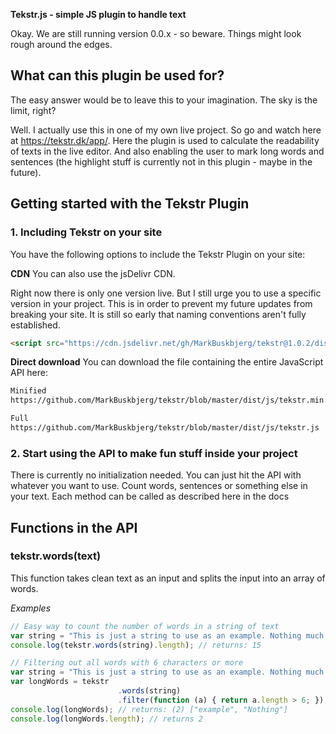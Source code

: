 **Tekstr.js - simple JS plugin to handle text**

Okay. We are still running version 0.0.x - so beware. Things might look rough around the edges.

What can this plugin be used for?
------
The easy answer would be to leave this to your imagination. The sky is the limit, right?

Well. I actually use this in one of my own live project. So go and watch here at <https://tekstr.dk/app/>. Here the plugin is used to calculate the readability of texts in the live editor. And also enabling the user to mark long words and sentences (the highlight stuff is currently not in this plugin - maybe in the future).


Getting started with the Tekstr Plugin
------

### 1. Including Tekstr on your site

You have the following options to include the Tekstr Plugin on your site:


**CDN**
You can also use the jsDelivr CDN.

Right now there is only one version live. But I still urge you to use a specific version in your project. This is in order to prevent my future updates from breaking your site. It is still so early that naming conventions aren't fully established.

```HTML
<script src="https://cdn.jsdelivr.net/gh/MarkBuskbjerg/tekstr@1.0.2/dist/js/tekstr.min.js"></script>
```

**Direct download**
You can download the file containing the entire JavaScript API here:

```HTML
Minified
https://github.com/MarkBuskbjerg/tekstr/blob/master/dist/js/tekstr.min.js

Full
https://github.com/MarkBuskbjerg/tekstr/blob/master/dist/js/tekstr.js
```

### 2. Start using the API to make fun stuff inside your project
There is currently no initialization needed. You can just hit the API with whatever you want to use. Count words, sentences or something else in your text. Each method can be called as described here in the docs

Functions in the API
------

### tekstr.words(text)
This function takes clean text as an input and splits the input into an array of words.

*Examples*
```javascript
// Easy way to count the number of words in a string of text
var string = "This is just a string to use as an example. Nothing much to see here.";
console.log(tekstr.words(string).length); // returns: 15

// Filtering out all words with 6 characters or more
var string = "This is just a string to use as an example. Nothing much to see here.";
var longWords = tekstr
                        .words(string)
                        .filter(function (a) { return a.length > 6; });
console.log(longWords); // returns: (2) ["example", "Nothing"]
console.log(longWords.length); // returns 2
```